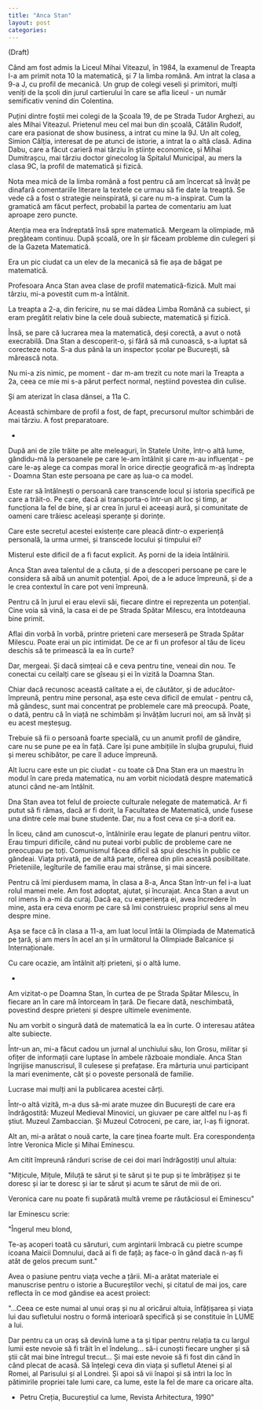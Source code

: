 ```yaml
---
title: "Anca Stan"
layout: post
categories: 
---
```

(Draft)

Când am fost admis la Liceul Mihai Viteazul, în 1984, la examenul de Treapta I-a am primit nota 10 la matematică, și 7 la limba română. Am intrat la clasa a 9-a J, cu profil de mecanică. Un grup de colegi veseli și primitori, mulți veniți de la școli din jurul cartierului în care se afla liceul - un număr semificativ venind din Colentina.

Puțini dintre foștii mei colegi de la Școala 19, de pe Strada Tudor Arghezi, au ales Mihai Viteazul. Prietenul meu cel mai bun din școală, Cătălin Rudolf, care era pasionat de show business, a intrat cu mine la 9J. Un alt coleg, Simion Câlția, interesat de pe atunci de istorie, a intrat la o altă clasă. Adina Dabu, care a făcut carieră mai târziu în științe economice, și Mihai Dumitrașcu, mai târziu doctor ginecolog la Spitalul Municipal, au mers la clasa 9C, la profil de matematică și fizică.

Nota mea mică de la limba română a fost pentru că am încercat să învăț pe dinafară comentariile literare la textele ce urmau să fie date la treaptă. Se vede că a fost o strategie neinspirată, și care nu m-a inspirat. Cum la gramatică am făcut perfect, probabil la partea de comentariu am luat aproape zero puncte.

Atenția mea era îndreptată însă spre matematică. Mergeam la olimpiade, mă pregăteam continuu. După școală, ore în șir făceam probleme din culegeri și de la Gazeta Matematică.

Era un pic ciudat ca un elev de la mecanică să fie așa de băgat pe matematică.

Profesoara Anca Stan avea clase de profil matematică-fizică. Mult mai târziu, mi-a povestit cum m-a întâlnit.

La treapta a 2-a, din fericire, nu se mai dădea Limba Română ca subiect, și eram pregătit relativ bine la cele două subiecte, matematică și fizică.

Însă, se pare că lucrarea mea la matematică, deși corectă, a avut o notă execrabilă. Dna Stan a descoperit-o, și fără să mă cunoască, s-a luptat să corecteze nota. S-a dus până la un inspector școlar pe București, să mărească nota.

Nu mi-a zis nimic, pe moment - dar m-am trezit cu note mari la Treapta a 2a, ceea ce mie mi s-a părut perfect normal, neștiind povestea din culise.

Și am aterizat în clasa dânsei, a 11a C.

Această schimbare de profil a fost, de fapt, precursorul multor schimbări de mai târziu. A fost preparatoare.

*

După ani de zile trăite pe alte meleaguri, în Statele Unite, într-o altă lume, gândidu-mă la persoanele pe care le-am întâlnit și care m-au influențat - pe care le-aș alege ca compas moral în orice direcție geografică m-aș îndrepta - Doamna Stan este persoana pe care aș lua-o ca model.

Este rar să întâlnești o persoană care transcende locul și istoria specifică pe care a trăit-o. Pe care, dacă ai transporta-o într-un alt loc și timp, ar funcționa la fel de bine, și ar crea în jurul ei aceeași aură, și comunitate de oameni care trăiesc aceleași speranțe și dorințe.

Care este secretul acestei existențe care pleacă dintr-o experiență personală, la urma urmei, și transcede locului și timpului ei?

Misterul este dificil de a fi facut explicit. Aș porni de la ideia întâlnirii.

Anca Stan avea talentul de a căuta, și de a descoperi persoane pe care le considera să aibă un anumit potențial. Apoi, de a le aduce împreună, și de a le crea contextul în care pot veni împreună.

Pentru că în jurul ei erau elevii săi, fiecare dintre ei reprezenta un potențial. Cine voia să vină, la casa ei de pe Strada Spătar Milescu, era întotdeauna bine primit.

Aflai din vorbă în vorbă, printre prieteni care merseseră pe Strada Spătar Milescu. Poate erai un pic intimidat. De ce ar fi un profesor al tău de liceu deschis să te primească la ea în curte?

Dar, mergeai. Și dacă simțeai că e ceva pentru tine, veneai din nou. Te conectai cu ceilalți care se gîseau și ei în vizită la Doamna Stan.

Chiar dacă recunosc această calitate a ei, de căutător, și de aducător-împreună, pentru mine personal, așa este ceva dificil de emulat - pentru că, mă gândesc, sunt mai concentrat pe problemele care mă preocupă. Poate, o dată, pentru că în viață ne schimbăm și învățăm lucruri noi, am să învăț și eu acest meșteșug.

Trebuie să fii o persoană foarte specială, cu un anumit profil de gândire, care nu se pune pe ea în față. Care își pune ambițiile în slujba grupului, fluid și mereu schibător, pe care îl aduce împreună.

Alt lucru care este un pic ciudat - cu toate că Dna Stan era un maestru în modul în care preda matematica, nu am vorbit niciodată despre matematică atunci când ne-am întâlnit.

Dna Stan avea tot felul de proiecte culturale nelegate de matematică. Ar fi putut să fi rămas, dacă ar fi dorit, la Facultatea de Matematică, unde fusese una dintre cele mai bune studente. Dar, nu a fost ceva ce și-a dorit ea.

În liceu, când am cunoscut-o, întâlnirile erau legate de planuri pentru viitor. Erau timpuri dificile, când nu puteai vorbi public de probleme care ne preocupau pe toți. Comunismul făcea dificil să spui deschis în public ce gândeai. Viața privată, pe de altă parte, oferea din plin această posibilitate. Prieteniile, legîturile de familie erau mai strânse, și mai sincere.

Pentru că îmi pierdusem mama, în clasa a 8-a, Anca Stan într-un fel i-a luat rolul mamei mele. Am fost adoptat, ajutat, și încurajat. Anca Stan a avut un rol imens în a-mi da curaj. Dacă ea, cu experiența ei, avea încredere în mine, asta era ceva enorm pe care să îmi construiesc propriul sens al meu despre mine.

Așa se face că în clasa a 11-a, am luat locul întâi la Olimpiada de Matematică pe țară, și am mers în acel an și în următorul la Olimpiade Balcanice și Internaționale.

Cu care ocazie, am întâlnit alți prieteni, și o altă lume.

*

Am vizitat-o pe Doamna Stan, în curtea de pe Strada Spătar Milescu, în fiecare an în care mă întorceam în țară. De fiecare dată, neschimbată, povestind despre prieteni și despre ultimele evenimente.

Nu am vorbit o singură dată de matematică la ea în curte. O interesau atâtea alte subiecte.

Într-un an, mi-a făcut cadou un jurnal al unchiului său, Ion Grosu, militar și ofițer de informații care luptase în ambele războaie mondiale. Anca Stan îngrijise manuscrisul, îl culesese și prefațase. Era mărturia unui participant la mari evenimente, cât și o poveste personală de familie.

Lucrase mai mulți ani la publicarea acestei cărți.

Într-o altă vizită, m-a dus să-mi arate muzee din București de care era îndrăgostită: Muzeul Medieval Minovici, un giuvaer pe care altfel nu l-aș fi știut. Muzeul Zambaccian. Și Muzeul Cotroceni, pe care, iar, l-aș fi ignorat.

Alt an, mi-a arătat o nouă carte, la care ținea foarte mult. Era corespondența între Veronica Micle și Mihai Eminescu.

Am citit împreună rânduri scrise de cei doi mari îndrăgostiți unul altuia:

"Mițicule, Mițule, Miluță te sărut și te sărut și te pup și te îmbrățișez și te doresc și iar te doresc și iar te sărut și acum te sărut de mii de ori.

Veronica care nu poate fi supărată multă vreme pe răutăciosul ei Eminescu"

Iar Eminescu scrie:

"Îngerul meu blond, 

Te-aș acoperi toată cu săruturi, cum argintarii îmbracă cu pietre scumpe icoana Maicii Domnului, dacă ai fi de față; aș face-o în gând dacă n-aș fi atât de gelos precum sunt."

Avea o pasiune pentru viața veche a țării. Mi-a arătat materiale ei manuscrise pentru o istorie a Bucureștilor vechi, și citatul de mai jos, care reflecta în ce mod gândise ea acest proiect:

"...Ceea ce este numai al unui oraș și nu al oricărui altuia, înfățișarea și viața lui dau sufletului nostru o formă interioară specifică și se constituie în LUME a lui.

Dar pentru ca un oraș să devină lume a ta și tipar pentru relația ta cu largul lumii este nevoie să fi trăit în el îndelung... să-i cunoști fiecare ungher și să știi cât mai bine întregul trecut... Și mai este nevoie să fi fost din când în când plecat de acasă. Să înțelegi ceva din viața și sufletul Atenei și al Romei, al Parisului și al Londrei. Și apoi să vii înapoi și să intri la loc în pătimirile propriei tale lumi care, ca lume, este la fel de mare ca oricare alta. 

- Petru Creția, Bucureștiul ca lume, Revista Arhitectura, 1990"